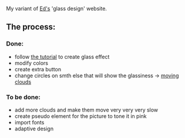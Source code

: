 My variant of [Ed's](https://github.com/developedbyed) 'glass design' website.

## The process:
### Done:
* follow [the tutorial](https://www.youtube.com/watch?v=O7WbVj5apxU) to create glass effect
* modify colors
* create extra button
*  change circles on smth else that will show the glassiness &rarr; [moving clouds](https://www.youtube.com/watch?v=ATiTwBSG5CE)
### To be done:
* add more clouds and make them move very very very slow
* create pseudo element for the picture to tone it in pink
* import fonts
* adaptive design
